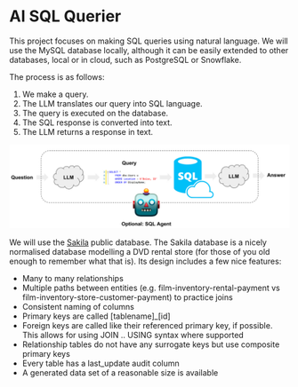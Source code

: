# AI SQL Querier

This project focuses on making SQL queries using natural language. We will use the MySQL database locally, although it can be easily extended to other databases, local or in cloud, such as PostgreSQL or Snowflake.

The process is as follows:

1. We make a query.
2. The LLM translates our query into SQL language.
3. The query is executed on the database.
4. The SQL response is converted into text.
5. The LLM returns a response in text.

![sql_agent](images/sql_agent.png)

We will use the [Sakila](https://github.com/jOOQ/sakila) public database. The Sakila database is a nicely normalised database modelling a DVD rental store (for those of you old enough to remember what that is). Its design includes a few nice features:

+ Many to many relationships
+ Multiple paths between entities (e.g. film-inventory-rental-payment vs film-inventory-store-customer-payment) to practice joins
+ Consistent naming of columns
+ Primary keys are called [tablename]_[id]
+ Foreign keys are called like their referenced primary key, if possible. This allows for using JOIN .. USING syntax where supported
+ Relationship tables do not have any surrogate keys but use composite primary keys
+ Every table has a last_update audit column
+ A generated data set of a reasonable size is available